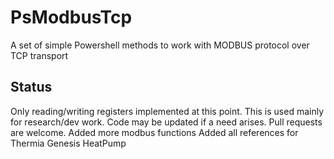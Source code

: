 # PsModbusTcp
A set of simple Powershell methods to work with MODBUS protocol over TCP transport

## Status
Only reading/writing registers implemented at this point. This is used mainly for research/dev work. Code may be updated if a need arises. Pull requests are welcome.
Added more modbus functions
Added all references for Thermia Genesis HeatPump
